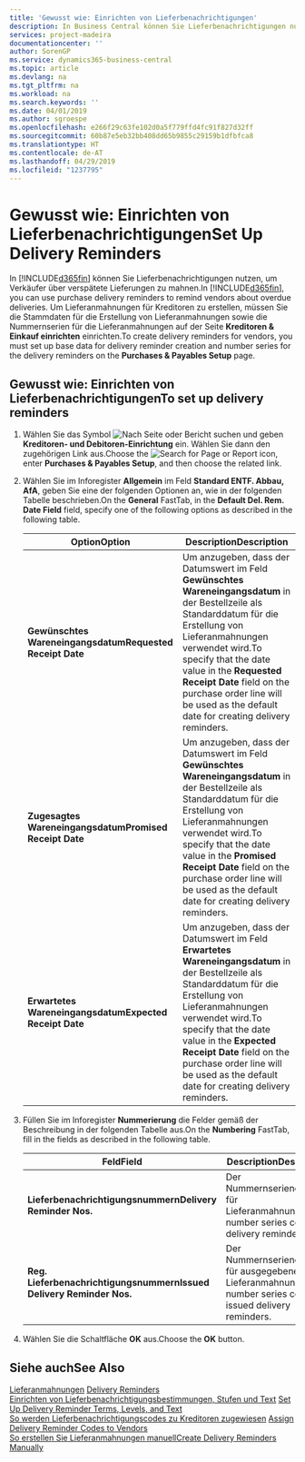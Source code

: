 ```yaml
---
title: 'Gewusst wie: Einrichten von Lieferbenachrichtigungen'
description: In Business Central können Sie Lieferbenachrichtigungen nutzen, um Verkäufer über verspätete Lieferungen zu mahnen.
services: project-madeira
documentationcenter: ''
author: SorenGP
ms.service: dynamics365-business-central
ms.topic: article
ms.devlang: na
ms.tgt_pltfrm: na
ms.workload: na
ms.search.keywords: ''
ms.date: 04/01/2019
ms.author: sgroespe
ms.openlocfilehash: e266f29c63fe102d0a5f779ffd4fc91f827d32ff
ms.sourcegitcommit: 60b87e5eb32bb408dd65b9855c29159b1dfbfca8
ms.translationtype: HT
ms.contentlocale: de-AT
ms.lasthandoff: 04/29/2019
ms.locfileid: "1237795"
---
```

# <a name="set-up-delivery-reminders"></a><span data-ttu-id="5c1ac-103">Gewusst wie: Einrichten von Lieferbenachrichtigungen</span><span class="sxs-lookup"><span data-stu-id="5c1ac-103">Set Up Delivery Reminders</span></span>
<span data-ttu-id="5c1ac-104">In [!INCLUDE[d365fin](../../includes/d365fin_md.md)] können Sie Lieferbenachrichtigungen nutzen, um Verkäufer über verspätete Lieferungen zu mahnen.</span><span class="sxs-lookup"><span data-stu-id="5c1ac-104">In [!INCLUDE[d365fin](../../includes/d365fin_md.md)], you can use purchase delivery reminders to remind vendors about overdue deliveries.</span></span> <span data-ttu-id="5c1ac-105">Um Lieferanmahnungen für Kreditoren zu erstellen, müssen Sie die Stammdaten für die Erstellung von Lieferanmahnungen sowie die Nummernserien für die Lieferanmahnungen auf der Seite **Kreditoren & Einkauf einrichten** einrichten.</span><span class="sxs-lookup"><span data-stu-id="5c1ac-105">To create delivery reminders for vendors, you must set up base data for delivery reminder creation and number series for the delivery reminders on the **Purchases & Payables Setup** page.</span></span>  

## <a name="to-set-up-delivery-reminders"></a><span data-ttu-id="5c1ac-106">Gewusst wie: Einrichten von Lieferbenachrichtigungen</span><span class="sxs-lookup"><span data-stu-id="5c1ac-106">To set up delivery reminders</span></span>  

1.  <span data-ttu-id="5c1ac-107">Wählen Sie das Symbol ![Nach Seite oder Bericht suchen](../../media/ui-search/search_small.png "Nach Seite oder Bericht  suchen") und geben **Kreditoren- und Debitoren-Einrichtung** ein. Wählen Sie dann den zugehörigen Link aus.</span><span class="sxs-lookup"><span data-stu-id="5c1ac-107">Choose the ![Search for Page or Report](../../media/ui-search/search_small.png "Search for Page or Report icon") icon, enter **Purchases & Payables Setup**, and then choose the related link.</span></span>  
2.  <span data-ttu-id="5c1ac-108">Wählen Sie im Inforegister **Allgemein** im Feld **Standard ENTF. Abbau, AfA**, geben Sie eine der folgenden Optionen an, wie in der folgenden Tabelle beschrieben.</span><span class="sxs-lookup"><span data-stu-id="5c1ac-108">On the **General** FastTab, in the **Default Del. Rem. Date Field** field, specify one of the following options as described in the following table.</span></span>  

    |<span data-ttu-id="5c1ac-109">Option</span><span class="sxs-lookup"><span data-stu-id="5c1ac-109">Option</span></span>|<span data-ttu-id="5c1ac-110">Description</span><span class="sxs-lookup"><span data-stu-id="5c1ac-110">Description</span></span>|  
    |----------------------------------|---------------------------------------|  
    |<span data-ttu-id="5c1ac-111">**Gewünschtes Wareneingangsdatum**</span><span class="sxs-lookup"><span data-stu-id="5c1ac-111">**Requested Receipt Date**</span></span>|<span data-ttu-id="5c1ac-112">Um anzugeben, dass der Datumswert im Feld **Gewünschtes Wareneingangsdatum** in der Bestellzeile als Standarddatum für die Erstellung von Lieferanmahnungen verwendet wird.</span><span class="sxs-lookup"><span data-stu-id="5c1ac-112">To specify that the date value in the **Requested Receipt Date** field on the purchase order line will be used as the default date for creating delivery reminders.</span></span>|  
    |<span data-ttu-id="5c1ac-113">**Zugesagtes Wareneingangsdatum**</span><span class="sxs-lookup"><span data-stu-id="5c1ac-113">**Promised Receipt Date**</span></span>|<span data-ttu-id="5c1ac-114">Um anzugeben, dass der Datumswert im Feld **Gewünschtes Wareneingangsdatum** in der Bestellzeile als Standarddatum für die Erstellung von Lieferanmahnungen verwendet wird.</span><span class="sxs-lookup"><span data-stu-id="5c1ac-114">To specify that the date value in the **Promised Receipt Date** field on the purchase order line will be used as the default date for creating delivery reminders.</span></span>|  
    |<span data-ttu-id="5c1ac-115">**Erwartetes Wareneingangsdatum**</span><span class="sxs-lookup"><span data-stu-id="5c1ac-115">**Expected Receipt Date**</span></span>|<span data-ttu-id="5c1ac-116">Um anzugeben, dass der Datumswert im Feld **Erwartetes Wareneingangsdatum** in der Bestellzeile als Standarddatum für die Erstellung von Lieferanmahnungen verwendet wird.</span><span class="sxs-lookup"><span data-stu-id="5c1ac-116">To specify that the date value in the **Expected Receipt Date** field on the purchase order line will be used as the default date for creating delivery reminders.</span></span>|  

3.  <span data-ttu-id="5c1ac-117">Füllen Sie im Inforegister **Nummerierung** die Felder gemäß der Beschreibung in der folgenden Tabelle aus.</span><span class="sxs-lookup"><span data-stu-id="5c1ac-117">On the **Numbering** FastTab, fill in the fields as described in the following table.</span></span>  

    |<span data-ttu-id="5c1ac-118">Feld</span><span class="sxs-lookup"><span data-stu-id="5c1ac-118">Field</span></span>|<span data-ttu-id="5c1ac-119">Description</span><span class="sxs-lookup"><span data-stu-id="5c1ac-119">Description</span></span>|  
    |---------------------------------|---------------------------------------|  
    |<span data-ttu-id="5c1ac-120">**Lieferbenachrichtigungsnummern**</span><span class="sxs-lookup"><span data-stu-id="5c1ac-120">**Delivery Reminder Nos.**</span></span>|<span data-ttu-id="5c1ac-121">Der Nummernseriencode für Lieferanmahnungen.</span><span class="sxs-lookup"><span data-stu-id="5c1ac-121">The number series code for delivery reminders.</span></span>|  
    |<span data-ttu-id="5c1ac-122">**Reg. Lieferbenachrichtigungsnummern**</span><span class="sxs-lookup"><span data-stu-id="5c1ac-122">**Issued Delivery Reminder Nos.**</span></span>|<span data-ttu-id="5c1ac-123">Der Nummernseriencode für ausgegebene Lieferanmahnungen.</span><span class="sxs-lookup"><span data-stu-id="5c1ac-123">The number series code for issued delivery reminders.</span></span>|  

4.  <span data-ttu-id="5c1ac-124">Wählen Sie die Schaltfläche **OK** aus.</span><span class="sxs-lookup"><span data-stu-id="5c1ac-124">Choose the **OK** button.</span></span>  

## <a name="see-also"></a><span data-ttu-id="5c1ac-125">Siehe auch</span><span class="sxs-lookup"><span data-stu-id="5c1ac-125">See Also</span></span>  
 <span data-ttu-id="5c1ac-126">[Lieferanmahnungen](delivery-reminders.md) </span><span class="sxs-lookup"><span data-stu-id="5c1ac-126">[Delivery Reminders](delivery-reminders.md) </span></span>  
 <span data-ttu-id="5c1ac-127">[Einrichten von Lieferbenachrichtigungsbestimmungen, Stufen und Text](how-to-set-up-delivery-reminder-terms-levels-and-text.md) </span><span class="sxs-lookup"><span data-stu-id="5c1ac-127">[Set Up Delivery Reminder Terms, Levels, and Text](how-to-set-up-delivery-reminder-terms-levels-and-text.md) </span></span>  
 <span data-ttu-id="5c1ac-128">[So werden Lieferbenachrichtigungscodes zu Kreditoren zugewiesen](how-to-assign-delivery-reminder-codes-to-vendors.md) </span><span class="sxs-lookup"><span data-stu-id="5c1ac-128">[Assign Delivery Reminder Codes to Vendors](how-to-assign-delivery-reminder-codes-to-vendors.md) </span></span>  
 [<span data-ttu-id="5c1ac-129">So erstellen Sie Lieferanmahnungen manuell</span><span class="sxs-lookup"><span data-stu-id="5c1ac-129">Create Delivery Reminders Manually</span></span>](how-to-create-delivery-reminders-manually.md)
